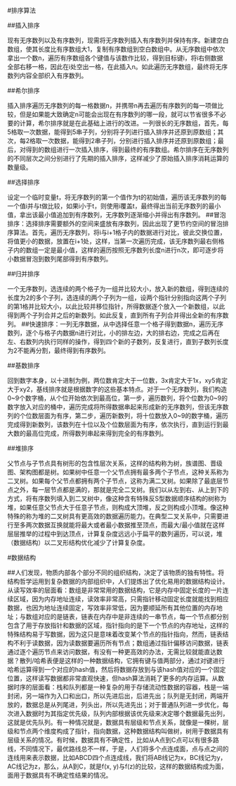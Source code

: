 #排序算法

##插入排序

现有无序数列以及有序数列，现需将无序数列插入有序数列并保持有序。新建空白数组，使其长度比有序数组大1，复制有序数组到空白数组中。从无序数组中依次拿出一个数n，遍历有序数组各个键值与该数作比较，得到目标键i，将i右侧数据全部右移一格，因此在i处空出一格，在此插入n。如此遍历无序数组，最终将无序数列内容全部织入有序数列。

##希尔排序

插入排序遍历无序数列的每一格数据n，并携带n再去遍历有序数列的每一项做比较，但是如果能大致确定n可能会出现在有序数列的哪一段，就可以节省很多不必要的计算，希尔排序就是在此基础上进行的改进。一列很长的无序数组，首先，每5格取一次数据，能得到5串子列，分别将子列进行插入排序并还原到原数组；其次，每2格取一次数据，能得到2串子列，分别进行插入排序并还原到原数组；最后，对得到的数组进行一次插入排序，得到最终的有序数组。希尔排序在无序数列的不同层次之间分别进行了先期的插入排序，这样减少了原始插入排序消耗运算的数量级。

##选择排序

设定一个临时变量t，将无序数列的第一个值作为t的初始值，遍历该无序数列的每一个值i并与t做比较，如果i小于t，则使用i覆盖t，最终得出当前无序数列的最小值，拿出该最小值追加到有序数列，无序数列逐渐缩小并得出有序数列。
##冒泡排序：选择排序需要额外的空间来盛放有序数列，因此出现了更节约空间的冒泡排序算法。首先，遍历无序数列，将i与i+1格子内的数据进行对比，彼此交换位置，将值更小的数据，放置在i+1处，这样，当第一次遍历完成，该无序数列最右侧格子内的数组一定是最小值，这样的遍历按照无序数列长度n进行n次，即可逐步将小数据冒泡到数列尾部得到有序数列。

##归并排序

一个无序数列，选连续的两个格子为一组并比较大小，放入新的数组，得到连续的长度为2的多个子列，选连续的两个子列为一组，设两个指针分别指向这两个子列的第1格并比较大小，以此比较并移位指针，所得数据逐个放入一个新数组，以此得到两个子列合并之后的新数列。如此反复，直到所有子列合并得出全新的有序数列。
##快速排序：一列无序数据，从中选择任意一个格子得到数据n，遍历无序数列，逐个与格子内数据n进行对比，小的排左边，大的排右边，完成之后再在左、右数列内执行同样的操作，得到四个新的子数列，反复进行，直到子数列长度为2不能再分割，最终得到有序数列。

##基数排序

回到数字本身，以十进制为例，两位数肯定大于一位数，3x肯定大于1x，xy5肯定大于xy2，基线排序就是根据数字的这些基本特点。对于一个无序数列，我们构造0~9个数字桶，从个位开始依次到最高位，第一步，遍历数列，将个位数为0~9的数字放入对应的桶中，遍历完成将所得数据串起来形成新的无序数列，但该无序数列的个位数层面为有序，第二步，遍历新数列，将十位数放入0~9的数字桶，遍历完成得到新数列，该数列在十位以及个位数层面为有序，依次执行，直到运行到最大数的最高位完成，所得数列串起来得到完全的有序数列。

##堆排序

父节点与子节点具有树形的包含性层次关系，这样的结构称为树，族谱图、晋级图、架构图都是树。如果树中任意一个父节点拥有最多两个子节点，这种关系称为二叉树。如果每个父节点都拥有两个子节点，这称为满二叉树。如果除了最底层节点之外，每一层节点都是满的，那就是完全二叉树。我们以从左到右、从上到下的方式，将有序数列填入到二叉树中，像这种含有特殊反S型数据顺序结构的树称为堆，如果任意父节点大于任意子节点，则构成大顶堆，反之则构成小顶堆。像这种特殊的称为堆的二叉树具有更高效的数据遍历能力。在典型二叉关系中，只需要进行至多两次数据互换就能将最大或者最小数据推至顶点，而最大/最小值就在这样层层推举的过程中到达顶点，计算复杂度远远小于扁平的数列遍历，可以说，堆（数据结构）以二叉形结构优化减少了计算复杂度。

#数据结构 

##人们发现，物质内部各个部分不同的组织结构，决定了该物质的独有特性。将结构哲学运用到复杂数据的内部组织中，人们提炼出了优化易用的数据结构设计。从读写效率的层面看：数组是非常常用的数据结构，它是内存中固定长度的一片连续区域，因为内存地址连续，读效率非常高，只需指针移动固定长度就能找到相应数据，也因为地址连续固定，写效率非常低，因为要顺延所有其他位置的内存地址；与数组对应的是链表，链表在内存中是非连续的一串节点，每一个节点都分别包含了用于存放指针和数据的区域，指针指向的是下一个节点的内存地址，这样的特殊结构易于写数据，因为这只是意味着改变某个节点的指针指向，然而，链表结构不利于读数据，因为读数据要遍历所有节点；数组通过指针偏移访问数据，链表通过逐个遍历节点来访问数据，有没有一种更高效的办法，无需比较就能直达数据？散列/哈希表便是这样的一种数据结构，它拥有键与值两部分，通过对键进行哈希运算得到一个对应的hash值，然后将数据存放到与该hash值对应的一个固定位置，这样读写数据都非常直观快速，但hash算法消耗了更多的内存运算。从数据时序的层面看：栈和队列都是一种复杂的用于存储流动性数据的容器，栈是一端封闭，另一端作为入口和出口，所以先进后出，后进先出；队列是无封闭，两端开放的，数据总是从列尾进，列头出，所以先进先出；对于普通队列进一步优化，每次进入数据时为其指定优先级，队列内部根据该优先级来决定哪个数据最先出列，这就是优先队列。有一种情况就是，数据具有层级和节点关系，就像是一棵树，层级和节点两个维度构成了指针，指向数据，这种数据结构叫做树，树用于数据具有层级关系的情况。有时候，数据具有不确定性，比如从A点到C点可以有很多路线，不同情况下，最优路线总不一样，于是，人们将多个点连成面，点与点之间的连线用来表示数据，比如ABCD四个点连成线，我们将AB线记为x，BC线记为y，AC线记为z，那么，从A到C，就是f(x, y)与f(z)的比较，这样的数据结构成为面，面用于数据具有不确定性结果的情况。